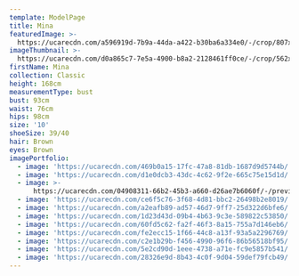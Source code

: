 ```yaml
---
template: ModelPage
title: Mina
featuredImage: >-
  https://ucarecdn.com/a596919d-7b9a-44da-a422-b30ba6a334e0/-/crop/807x491/0,196/-/preview/
imageThumbnail: >-
  https://ucarecdn.com/d0a865c7-7e5a-4900-b8a2-2128461ff0ce/-/crop/562x677/116,98/-/preview/
firstName: Mina
collection: Classic
height: 168cm
measurementType: bust
bust: 93cm
waist: 76cm
hips: 98cm
size: '10'
shoeSize: 39/40
hair: Brown
eyes: Brown
imagePortfolio:
  - image: 'https://ucarecdn.com/469b0a15-17fc-47a8-81db-1687d9d5744b/'
  - image: 'https://ucarecdn.com/d1e0dcb3-43dc-4c62-9f2e-665c75e15d1d/'
  - image: >-
      https://ucarecdn.com/04908311-66b2-45b3-a660-d26ae7b6060f/-/preview/-/rotate/90/
  - image: 'https://ucarecdn.com/ce6f5c76-3f68-4d81-bbc2-26498b2e8019/'
  - image: 'https://ucarecdn.com/a2eafb89-ad57-46d7-9ff7-25d322d6bfe6/'
  - image: 'https://ucarecdn.com/1d23d43d-09b4-4b63-9c3e-589822c53850/'
  - image: 'https://ucarecdn.com/60fd5c62-fa2f-46f3-8a15-755a7d146eb6/'
  - image: 'https://ucarecdn.com/fe2ecc15-1f66-44c8-a13f-93a5a2296769/'
  - image: 'https://ucarecdn.com/c2e1b29b-f456-4990-96f6-86b56518bf95/'
  - image: 'https://ucarecdn.com/5e2cd90d-1eee-4738-a71e-fc9e5857b541/'
  - image: 'https://ucarecdn.com/28326e9d-8b43-4c0f-9d04-59def79fcb49/'
---
```


